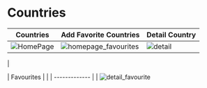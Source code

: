 # Countries

| Countries | Add Favorite Countries | Detail Country |
| ------------- | ------------- | ------------- |
|![HomePage](https://user-images.githubusercontent.com/73468385/201491014-0565c857-f472-41bf-b1ac-074faff89b08.png) | ![homepage_favourites](https://user-images.githubusercontent.com/73468385/201491054-125fc504-f70b-459f-91d2-a88e1fd06287.png) | ![detail](https://user-images.githubusercontent.com/73468385/201491074-cc1a8b36-b8ee-4cd8-a4ad-9ac2bc2ce147.png)
 | 

| Favourites |  | 
| ------------- | 
| ![detail_favourite](https://user-images.githubusercontent.com/73468385/201491113-3fa3fe8b-c7f7-4f48-8f4e-e09cf001ad24.png) 




